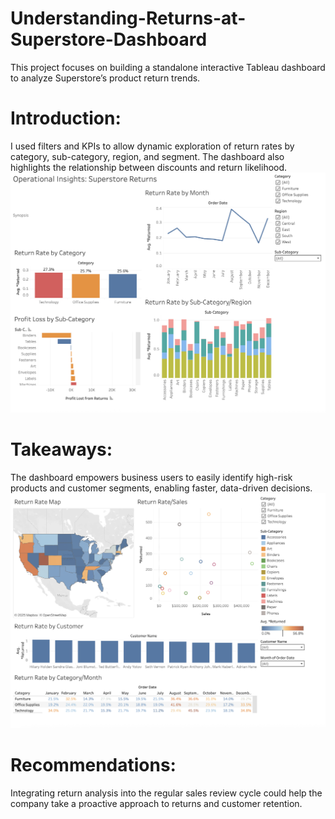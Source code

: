 # Understanding-Returns-at-Superstore-Dashboard
This project focuses on building a standalone interactive Tableau dashboard to analyze Superstore’s product return trends.
# Introduction:
I used filters and KPIs to allow dynamic exploration of return rates by category, sub-category, region, and segment. The dashboard also highlights the relationship between discounts and return likelihood.
![Dashboard View 1](repo%202%20dash%201.1.png)
# Takeaways:
The dashboard empowers business users to easily identify high-risk products and customer segments, enabling faster, data-driven decisions.
![Dashboard View 2](repo%202%20dash%202.png)
# Recommendations:
Integrating return analysis into the regular sales review cycle could help the company take a proactive approach to returns and customer retention.
